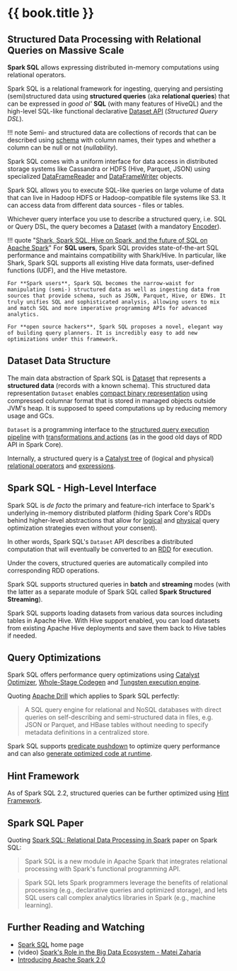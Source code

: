 # {{ book.title }}

## Structured Data Processing with Relational Queries on Massive Scale

**Spark SQL** allows expressing distributed in-memory computations using relational operators.

Spark SQL is a relational framework for ingesting, querying and persisting (semi)structured data using **structured queries** (aka **relational queries**) that can be expressed in _good ol'_ **SQL** (with many features of HiveQL) and the high-level SQL-like functional declarative [Dataset API](Dataset.md) (_Structured Query DSL_).

!!! note
    Semi- and structured data are collections of records that can be described using [schema](types/index.md) with column names, their types and whether a column can be null or not (_nullability_).

Spark SQL comes with a uniform interface for data access in distributed storage systems like Cassandra or HDFS (Hive, Parquet, JSON) using specialized [DataFrameReader](DataFrameReader.md) and [DataFrameWriter](DataFrameWriter.md) objects.

Spark SQL allows you to execute SQL-like queries on large volume of data that can live in Hadoop HDFS or Hadoop-compatible file systems like S3. It can access data from different data sources - files or tables.

Whichever query interface you use to describe a structured query, i.e. SQL or Query DSL, the query becomes a [Dataset](Dataset.md) (with a mandatory [Encoder](Encoder.md)).

!!! quote "[Shark, Spark SQL, Hive on Spark, and the future of SQL on Apache Spark](https://databricks.com/blog/2014/07/01/shark-spark-sql-hive-on-spark-and-the-future-of-sql-on-spark.html)"
    For **SQL users**, Spark SQL provides state-of-the-art SQL performance and maintains compatibility with Shark/Hive. In particular, like Shark, Spark SQL supports all existing Hive data formats, user-defined functions (UDF), and the Hive metastore.

    For **Spark users**, Spark SQL becomes the narrow-waist for manipulating (semi-) structured data as well as ingesting data from sources that provide schema, such as JSON, Parquet, Hive, or EDWs. It truly unifies SQL and sophisticated analysis, allowing users to mix and match SQL and more imperative programming APIs for advanced analytics.

    For **open source hackers**, Spark SQL proposes a novel, elegant way of building query planners. It is incredibly easy to add new optimizations under this framework.

## Dataset Data Structure

The main data abstraction of Spark SQL is [Dataset](Dataset.md) that represents a **structured data** (records with a known schema). This structured data representation `Dataset` enables [compact binary representation](tungsten/index.md) using compressed columnar format that is stored in managed objects outside JVM's heap. It is supposed to speed computations up by reducing memory usage and GCs.

`Dataset` is a programming interface to the [structured query execution pipeline](QueryExecution.md) with [transformations and actions](spark-sql-dataset-operators.md) (as in the good old days of RDD API in Spark Core).

Internally, a structured query is a [Catalyst tree](catalyst/index.md) of (logical and physical) [relational operators](catalyst/QueryPlan.md) and [expressions](expressions/Expression.md).

## Spark SQL - High-Level Interface

Spark SQL is _de facto_ the primary and feature-rich interface to Spark's underlying in-memory distributed platform (hiding Spark Core's RDDs behind higher-level abstractions that allow for [logical](SparkOptimizer.md#batches) and [physical](SparkPlanner.md#strategies) query optimization strategies even without your consent).

In other words, Spark SQL's `Dataset` API describes a distributed computation that will eventually be converted to an [RDD](QueryExecution.md#toRdd) for execution.

Under the covers, structured queries are automatically compiled into corresponding RDD operations.

Spark SQL supports structured queries in **batch** and **streaming** modes (with the latter as a separate module of Spark SQL called **Spark Structured Streaming**).

Spark SQL supports loading datasets from various data sources including tables in Apache Hive. With Hive support enabled, you can load datasets from existing Apache Hive deployments and save them back to Hive tables if needed.

## Query Optimizations

Spark SQL offers performance query optimizations using [Catalyst Optimizer](catalyst/Optimizer.md), [Whole-Stage Codegen](whole-stage-code-generation/index.md) and [Tungsten execution engine](tungsten/index.md).

Quoting [Apache Drill](https://drill.apache.org/) which applies to Spark SQL perfectly:

> A SQL query engine for relational and NoSQL databases with direct queries on self-describing and semi-structured data in files, e.g. JSON or Parquet, and HBase tables without needing to specify metadata definitions in a centralized store.

Spark SQL supports [predicate pushdown](logical-optimizations/PushDownPredicate.md) to optimize query performance and can also [generate optimized code at runtime](catalyst/Optimizer.md).

## Hint Framework

As of Spark SQL 2.2, structured queries can be further optimized using [Hint Framework](new-and-noteworthy/hint-framework.md).

## Spark SQL Paper

Quoting [Spark SQL: Relational Data Processing in Spark](http://people.csail.mit.edu/matei/papers/2015/sigmod_spark_sql.pdf) paper on Spark SQL:

> Spark SQL is a new module in Apache Spark that integrates relational processing with Spark's functional programming API.

> Spark SQL lets Spark programmers leverage the benefits of relational processing (e.g., declarative
queries and optimized storage), and lets SQL users call complex analytics libraries in Spark (e.g., machine learning).

## Further Reading and Watching

* [Spark SQL](http://spark.apache.org/sql/) home page
* (video) [Spark's Role in the Big Data Ecosystem - Matei Zaharia](https://youtu.be/e-Ys-2uVxM0?t=6m44s)
* [Introducing Apache Spark 2.0](https://databricks.com/blog/2016/07/26/introducing-apache-spark-2-0.html)
